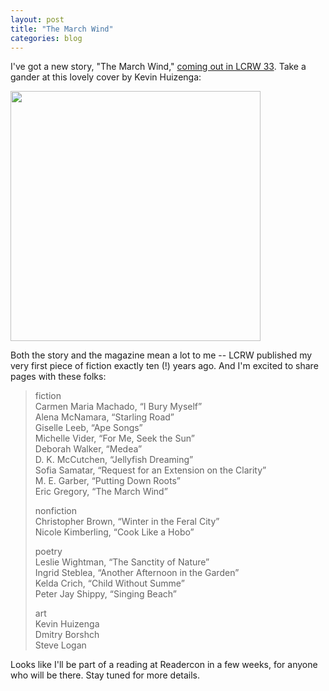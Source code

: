 ```yaml
---
layout: post
title: "The March Wind"
categories: blog
---
```

I've got a new story, "The March Wind," [coming out in LCRW 33](http://mossyskull.com/environmentalism/lcrw-33-contents/). Take a gander at this lovely cover by Kevin Huizenga:  

<img src="{{ ASSET_PATH }}/images/lcrw33cover.jpg" style="display: block; margin-left: 0px; margin-right: auto; width:400px;">

Both the story and the magazine mean a lot to me -- LCRW published my very first piece of fiction exactly ten (!) years ago. And I'm excited to share pages with these folks:  
  
> fiction  
> Carmen Maria Machado, “I Bury Myself”  
> Alena McNamara, “Starling Road”  
> Giselle Leeb, “Ape Songs”  
> Michelle Vider, “For Me, Seek the Sun”  
> Deborah Walker, “Medea”  
> D. K. McCutchen, “Jellyfish Dreaming”  
> Sofia Samatar, “Request for an Extension on the Clarity”  
> M. E. Garber, “Putting Down Roots”  
> Eric Gregory, “The March Wind”  
> 
> nonfiction  
> Christopher Brown, “Winter in the Feral City”  
> Nicole Kimberling, “Cook Like a Hobo”  
> 
> poetry  
> Leslie Wightman, “The Sanctity of Nature”  
> Ingrid Steblea, “Another Afternoon in the Garden”  
> Kelda Crich, “Child Without Summe”  
> Peter Jay Shippy, “Singing Beach”  
> 
> art  
> Kevin Huizenga  
> Dmitry Borshch  
> Steve Logan  
 
Looks like I'll be part of a reading at Readercon in a few weeks, for anyone who will be there. Stay tuned for more details.